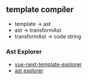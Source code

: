 ## template compiler

* template -> ast
* ast -> transformAst
* transformAst -> code string

### Ast Explorer

* [vue-next-template-explorer](https://vue-next-template-explorer.netlify.app/#eyJzcmMiOiJcbiA8ZGl2PkhlbGxvIFdvcmxkITwvZGl2PiIsIm9wdGlvbnMiOnsib3B0aW1pemVJbXBvcnRzIjpmYWxzZX19)
* [ast explorer](https://astexplorer.net/)
